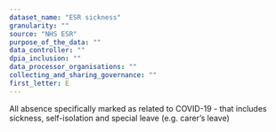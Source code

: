 ```yaml
---
dataset_name: "ESR sickness"
granularity: ""
source: "NHS ESR"
purpose_of_the_data: ""
data_controller: ""
dpia_inclusion: ""
data_processor_organisations: ""
collecting_and_sharing_governance: ""
first_letter: E
---
```

All absence specifically marked as related to COVID-19 - that includes sickness, self-isolation and special leave (e.g. carer’s leave)